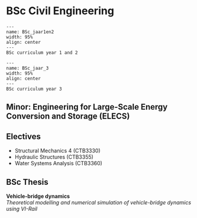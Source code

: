 # BSc Civil Engineering

```{figure} Figures/BSc_curriculum_jaar1en2.jpg
---
name: BSc_jaar1en2
width: 95%
align: center
---
BSc curriculum year 1 and 2
```

```{figure} Figures/BSc_curriculum_jaar3.jpg
---
name: BSc_jaar_3
width: 95%
align: center
---
BSc curriculum year 3
```

## Minor: Engineering for Large-Scale Energy Conversion and Storage (ELECS)

## Electives
- Structural Mechanics 4 (CTB3330)
- Hydraulic Structures (CTB3355)
- Water Systems Analysis (CTB3360)

## BSc Thesis  
**Vehicle-bridge dynamics**  
_Theoretical modelling and numerical simulation of vehicle-bridge dynamics using VI-Rail_
